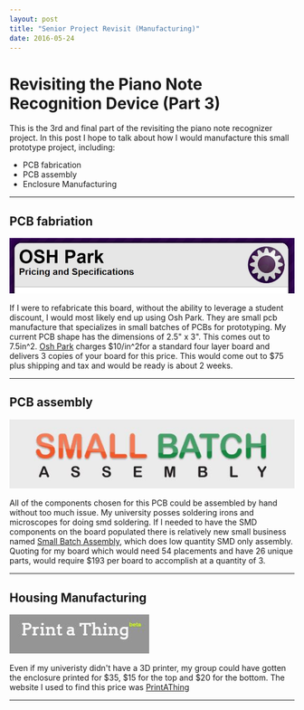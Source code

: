 ```yaml
---
layout: post
title: "Senior Project Revisit (Manufacturing)"
date: 2016-05-24
---
```


# Revisiting the Piano Note Recognition Device (Part 3) 

This is the 3rd and final part of the revisiting the piano note recognizer project.  In this post I hope to talk about how I would manufacture this small prototype project, including:

* PCB fabrication
* PCB assembly
* Enclosure Manufacturing

---

## PCB fabriation

![minipic](/img/b13/osh.JPG)

If I were to refabricate this board, without the ability to leverage a student discount, I would most likely end up using Osh Park.  They are small pcb manufacture that specializes in small batches of PCBs for prototyping.  My current PCB shape has the dimensions of 2.5" x 3".  This comes out to 7.5in^2.  [Osh Park](http://www.oshpark.com) charges $10/in^2for a standard four layer board and delivers 3 copies of your board for this price.  This would come out to $75 plus shipping and tax and would be ready is about 2 weeks.  

---

## PCB assembly

![minipic](/img/b13/small.JPG)

All of the components chosen for this PCB could be assembled by hand without too much issue.  My university posses soldering irons and microscopes for doing smd soldering.  If I needed to have the SMD components on the board populated there is relatively new small business named [Small Batch Assembly](www.smallbatchassembly.com), which does low quantity SMD only assembly. Quoting for my board which would need 54 placements and have 26 unique parts, would require $193 per board to accomplish at a quantity of 3. 

---

## Housing Manufacturing 

![minipic](/img/b13/print.JPG)

Even if my univeristy didn't have a 3D printer, my group could have gotten the enclosure printed for $35, $15 for the top and $20 for the bottom.  The website I used to find this price was [PrintAThing](http://www.printathing.com) 

---
